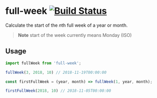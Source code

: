 # full-week [![Build Status](https://travis-ci.org/smhg/full-week.svg?branch=master)](https://travis-ci.org/smhg/full-week)
Calculate the start of the *n*th full week of a year or month.

> **Note** start of the week currently means Monday (ISO)

## Usage
```javascript
import fullWeek from 'full-week';

fullWeek(3, 2018, 10) // 2018-11-19T00:00:00

const firstFullWeek = (year, month) => fullWeek(1, year, month);

firstFullWeek(2018, 10) // 2018-11-05T00:00:00
```
